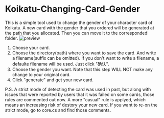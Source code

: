 # Koikatu-Changing-Card-Gender
This is a simple tool used to change the gender of your character card of Koikatu. A new card with the gender that you ordered will be generated at the path that you allocated. Then you can move it to the corresponded folder.
![preview](https://github.com/HTTdesu/Koikatu-Changing-Card-Gender/blob/master/preview/preview.png)
1. Choose your card.
2. Choose the directory(path) where you want to save the card. And write a filename(suffix can be omitted). If you don't want to write a filename, a defaulte filename will be used. Just click "确认".
3. Choose the gender you want. Note that this step WILL NOT make any change to your original card.
4. Click "generate" and get your new card.

P.S.
A strict mode of detecting the card was used in past, but along with issues that were reported by users that it was failed on some cards, those rules are commented out now. A more "casual" rule is applyed, which means an increasing risk of destory your new card. If you want to re-on the strict mode, go to core.cs and find those comments.

